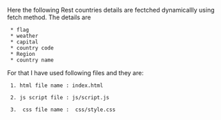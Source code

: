 Here the following Rest countries details are fectched dynamicallly using fetch method. The details are 
  
     * flag
     * weather
     * capital
     * country code
     * Region
     * country name 
  

  For that I have used following files and they are:


     1. html file name : index.html
   
     2. js script file : js/script.js 

     3.  css file name :  css/style.css  